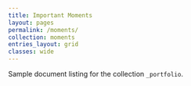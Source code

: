 ```yaml
---
title: Important Moments
layout: pages
permalink: /moments/
collection: moments
entries_layout: grid
classes: wide
---
```


Sample document listing for the collection `_portfolio`.
